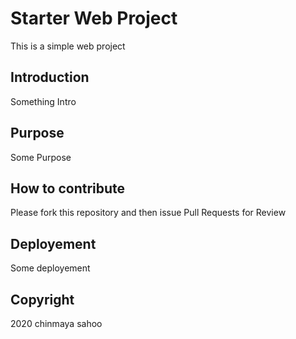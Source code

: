 # Starter Web Project

This is a simple web project

## Introduction

Something Intro
## Purpose

Some Purpose
## How to contribute

Please fork this repository and then issue Pull Requests for Review

## Deployement

Some deployement

## Copyright

2020 chinmaya sahoo
